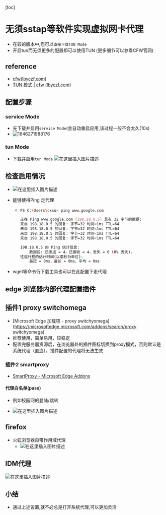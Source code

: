 [toc]



# 无须sstap等软件实现虚拟网卡代理

- 在较的版本中,您可以`直接下载TUN Mode`
- 开启tun而无须更多的配置即可以使用TUN (更多细节可以参看CFW官网)

## reference

- [cfw(lbyczf.com)](https://docs.cfw.lbyczf.com/)
- [TUN 模式 | cfw (lbyczf.com)](https://docs.cfw.lbyczf.com/contents/tun.html#windows)

## 配置步骤

### service Mode

- 先下载并启用`service Mode`(会自动重启应用,该过程一般不会太久(10s)
- ![1646271988176](https://img-blog.csdnimg.cn/img_convert/54d647f08ec4ff2e0b434dcb48a92a44.png)

### tun Mode

- 下载并启用`tun Mode`
  ![在这里插入图片描述](https://img-blog.csdnimg.cn/6328429b0b2f4d658b87b5d56bacd4d8.png)


## 检查启用情况

- ![在这里插入图片描述](https://img-blog.csdnimg.cn/5dc74f1d00c24aef89f928bf20e26f3f.png)

- 能够使得Ping 走代理
  - ```bash
    PS C:\Users\cxxu> ping www.google.com
    
    正在 Ping www.google.com [198.18.0.5] 具有 32 字节的数据:
    来自 198.18.0.5 的回复: 字节=32 时间<1ms TTL=64
    来自 198.18.0.5 的回复: 字节=32 时间<1ms TTL=64
    来自 198.18.0.5 的回复: 字节=32 时间<1ms TTL=64
    来自 198.18.0.5 的回复: 字节=32 时间<1ms TTL=64
    
    198.18.0.5 的 Ping 统计信息:
        数据包: 已发送 = 4，已接收 = 4，丢失 = 0 (0% 丢失)，
    往返行程的估计时间(以毫秒为单位):
        最短 = 0ms，最长 = 0ms，平均 = 0ms
    ```
  
    
- wget等命令行下载工具也可以在此配置下走代理


## edge 浏览器内部代理配置插件

## 插件1 proxy switchomega

- [Microsoft Edge 加载项 - proxy switchyomega](https://microsoftedge.microsoft.com/addons/search/proxy switchyomega)
- 推荐使用，简单易用，较稳定
- 配置完服务器资源后，在浏览器处的插件图标切换到proxy模式，否则默认是系统代理（直连），插件配置的代理将无法生效

### 插件2 smartproxy

- [SmartProxy - Microsoft Edge Addons](https://microsoftedge.microsoft.com/addons/detail/smartproxy/canbjhbbhfggbdfgpddpnckdjgfcbnpb?hl=en-US)
  
  

#### 代理白名单(pass)

- 例如校园网的登陆/跳转

- ![在这里插入图片描述](https://img-blog.csdnimg.cn/4fed0b7b714c487b90bdfc3f4981a0c9.png)

## firefox

- 火狐浏览器自带作用域代理
  - ![在这里插入图片描述](https://img-blog.csdnimg.cn/9abaf1d074054b15a695a92f71a914f3.png)

##  IDM代理

![在这里插入图片描述](https://img-blog.csdnimg.cn/109263e1065045c2a6e4638bfe6670cb.png?x-oss-process=image/watermark,type_d3F5LXplbmhlaQ,shadow_50,text_Q1NETiBAeHVjaGFveGluMTM3NQ==,size_11,color_FFFFFF,t_70,g_se,x_16)
## 小结

- 通过上述设置,就不必总是打开系统代理,可以更加灵活

  